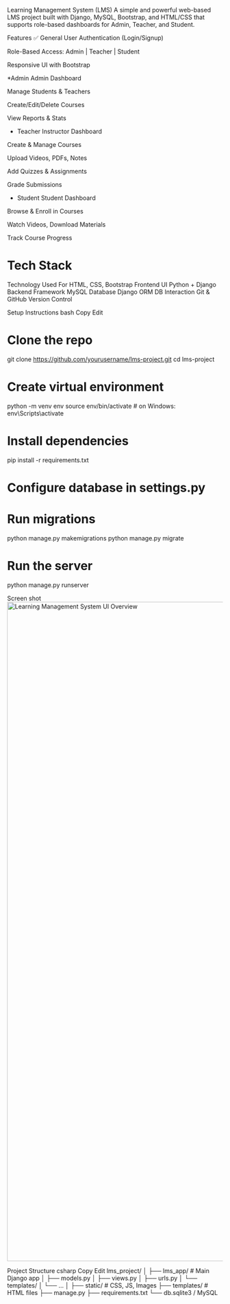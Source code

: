 
 Learning Management System (LMS)
A simple and powerful web-based LMS project built with Django, MySQL, Bootstrap, and HTML/CSS that supports role-based dashboards for Admin, Teacher, and Student.

 Features
✅ General
User Authentication (Login/Signup)

Role-Based Access: Admin | Teacher | Student

Responsive UI with Bootstrap

 *Admin
Admin Dashboard

Manage Students & Teachers

Create/Edit/Delete Courses

View Reports & Stats

* Teacher
Instructor Dashboard

Create & Manage Courses

Upload Videos, PDFs, Notes

Add Quizzes & Assignments

Grade Submissions

* Student
Student Dashboard

Browse & Enroll in Courses

Watch Videos, Download Materials

Track Course Progress

# Tech Stack
Technology	Used For
HTML, CSS, Bootstrap	Frontend UI
Python + Django	Backend Framework
MySQL	Database
Django ORM	DB Interaction
Git & GitHub	Version Control

 Setup Instructions
bash
Copy
Edit
# Clone the repo
git clone https://github.com/yourusername/lms-project.git
cd lms-project

# Create virtual environment
python -m venv env
source env/bin/activate  # on Windows: env\Scripts\activate

# Install dependencies
pip install -r requirements.txt

# Configure database in settings.py

# Run migrations
python manage.py makemigrations
python manage.py migrate

# Run the server
python manage.py runserver

   Screen shot
   <img width="1024" height="1536" alt="Learning Management System UI Overview" src="https://github.com/user-attachments/assets/ae58a0d1-f08e-458d-9b43-9a81c37b96ad" />


 Project Structure
csharp
Copy
Edit
lms_project/
│
├── lms_app/                # Main Django app
│   ├── models.py
│   ├── views.py
│   ├── urls.py
│   └── templates/
│       └── ...
│
├── static/                 # CSS, JS, Images
├── templates/              # HTML files
├── manage.py
├── requirements.txt
└── db.sqlite3 / MySQL

 
